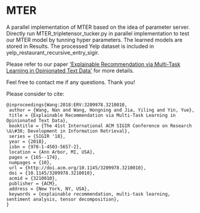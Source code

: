 # MTER

A parallel implementation of MTER based on the idea of parameter server. Directly run MTER_tripletensor_tucker.py in parallel implementation to test our MTER model by tunning hyper parameters. The learned models are stored in Results. The processed Yelp dataset is included in yelp_restaurant_recursive_entry_sigir. 

Please refer to our paper ['Explainable Recommendation via Multi-Task Learning in Opinionated Text Data'](https://dl.acm.org/citation.cfm?id=3210010) for more details.

Feel free to contact me if any questions. Thank you!

Please consider to cite:
```
@inproceedings{Wang:2018:ERV:3209978.3210010,
 author = {Wang, Nan and Wang, Hongning and Jia, Yiling and Yin, Yue},
 title = {Explainable Recommendation via Multi-Task Learning in Opinionated Text Data},
 booktitle = {The 41st International ACM SIGIR Conference on Research \&\#38; Development in Information Retrieval},
 series = {SIGIR '18},
 year = {2018},
 isbn = {978-1-4503-5657-2},
 location = {Ann Arbor, MI, USA},
 pages = {165--174},
 numpages = {10},
 url = {http://doi.acm.org/10.1145/3209978.3210010},
 doi = {10.1145/3209978.3210010},
 acmid = {3210010},
 publisher = {ACM},
 address = {New York, NY, USA},
 keywords = {explainable recommendation, multi-task learning, sentiment analysis, tensor decomposition},
} 
```
